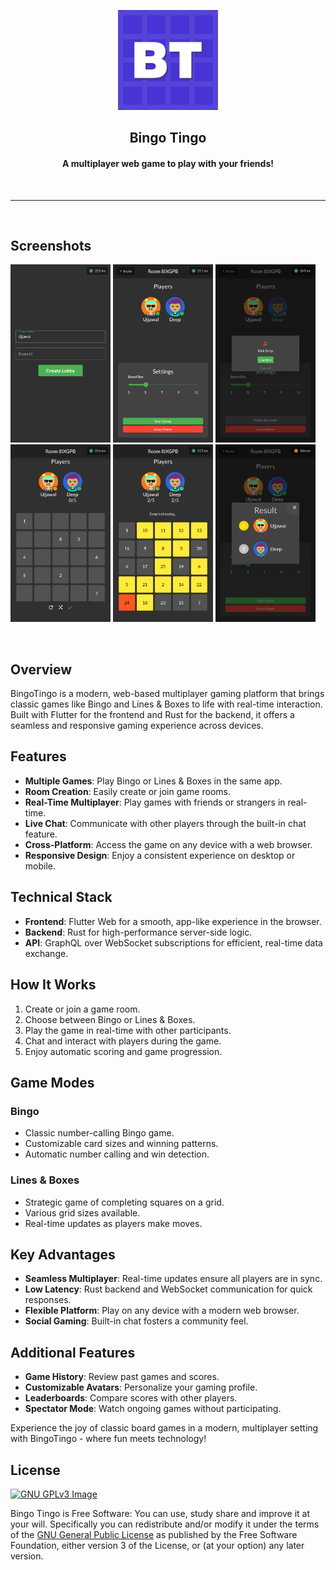 <p align="center"><a href="https://github.com/deep-gaurav/bingo"><img src="web/icons/Icon-192.png" width="160"></a></p>

<h2 align="center"><b>Bingo Tingo</b></h2>

<h4 align="center">A multiplayer web game to play with your friends!</h4>

<br>
<hr>
<br>

## Screenshots

[<img src="screenshots/home.png" width=160>](Home)
[<img src="screenshots/lobby.png" width=160>](Lobby)
[<img src="screenshots/kick.png" width=160>](Kick)
[<img src="screenshots/board_builder.png" width=160>](Board_Builder)
[<img src="screenshots/game.png" width=160>](Game)
[<img src="screenshots/result.png" width=160>](Result)

<br>

## Overview

BingoTingo is a modern, web-based multiplayer gaming platform that brings classic games like Bingo and Lines & Boxes to life with real-time interaction. Built with Flutter for the frontend and Rust for the backend, it offers a seamless and responsive gaming experience across devices.

## Features

- **Multiple Games**: Play Bingo or Lines & Boxes in the same app.
- **Room Creation**: Easily create or join game rooms.
- **Real-Time Multiplayer**: Play games with friends or strangers in real-time.
- **Live Chat**: Communicate with other players through the built-in chat feature.
- **Cross-Platform**: Access the game on any device with a web browser.
- **Responsive Design**: Enjoy a consistent experience on desktop or mobile.

## Technical Stack

- **Frontend**: Flutter Web for a smooth, app-like experience in the browser.
- **Backend**: Rust for high-performance server-side logic.
- **API**: GraphQL over WebSocket subscriptions for efficient, real-time data exchange.

## How It Works

1. Create or join a game room.
2. Choose between Bingo or Lines & Boxes.
3. Play the game in real-time with other participants.
4. Chat and interact with players during the game.
5. Enjoy automatic scoring and game progression.

## Game Modes

### Bingo
- Classic number-calling Bingo game.
- Customizable card sizes and winning patterns.
- Automatic number calling and win detection.

### Lines & Boxes
- Strategic game of completing squares on a grid.
- Various grid sizes available.
- Real-time updates as players make moves.

## Key Advantages

- **Seamless Multiplayer**: Real-time updates ensure all players are in sync.
- **Low Latency**: Rust backend and WebSocket communication for quick responses.
- **Flexible Platform**: Play on any device with a modern web browser.
- **Social Gaming**: Built-in chat fosters a community feel.

## Additional Features

- **Game History**: Review past games and scores.
- **Customizable Avatars**: Personalize your gaming profile.
- **Leaderboards**: Compare scores with other players.
- **Spectator Mode**: Watch ongoing games without participating.

Experience the joy of classic board games in a modern, multiplayer setting with BingoTingo - where fun meets technology!

## License

[![GNU GPLv3 Image](https://www.gnu.org/graphics/gplv3-127x51.png)](http://www.gnu.org/licenses/gpl-3.0.en.html)

Bingo Tingo is Free Software: You can use, study share and improve it at your
will. Specifically you can redistribute and/or modify it under the terms of the
[GNU General Public License](https://www.gnu.org/licenses/gpl.html) as
published by the Free Software Foundation, either version 3 of the License, or
(at your option) any later version.
